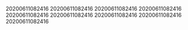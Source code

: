 20200611082416
20200611082416
20200611082416
20200611082416
20200611082416
20200611082416
20200611082416
20200611082416
20200611082416
